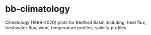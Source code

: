 # bb-climatology
Climatology (1999-2020) plots for Bedford Basin including; heat flux, freshwater flux, wind, temperature profiles, salinity profiles
